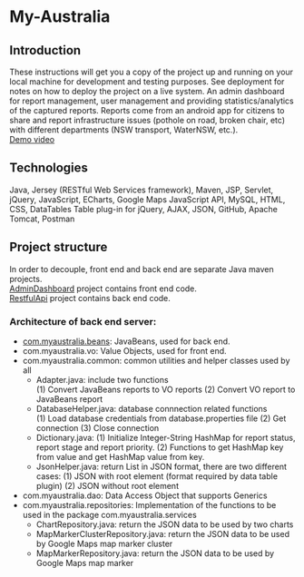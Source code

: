 # My-Australia
## Introduction
These instructions will get you a copy of the project up and running on your local machine for development and testing purposes. See deployment for notes on how to deploy the project on a live system.
An admin dashboard for report management, user management and providing statistics/analytics of the captured reports. Reports come from an android app for citizens to share and report infrastructure issues (pothole on road, broken chair, etc) with different departments (NSW transport, WaterNSW, etc.). <br/>
<a href="https://www.youtube.com/watch?v=tWexso5tLnI&feature=youtu.be"> Demo video </a>
## Technologies
Java, Jersey (RESTful Web Services framework), Maven, JSP, Servlet, jQuery, JavaScript, ECharts, Google Maps JavaScript API, MySQL, HTML, CSS, DataTables Table plug-in for jQuery, AJAX, JSON, GitHub, Apache Tomcat, Postman
## Project structure
In order to decouple, front end and back end are separate Java maven projects.  
<a href="https://github.com/FredLin2/My-Australia/tree/master/AdminDashboard">AdminDashboard</a> project contains front end code.  
<a href="https://github.com/FredLin2/My-Australia/tree/master/RestfulApi">RestfulApi</a> project contains back end code.
### Architecture of back end server:
- <a href="https://github.com/FredLin2/My-Australia/tree/master/RestfulApi/src/com/myaustralia/beans">com.myaustralia.beans</a>: JavaBeans, used for back end.
- com.myaustralia.vo: Value Objects, used for front end.
- com.myaustralia.common: common utilities and helper classes used by all
    - Adapter.java: include two functions  
    (1) Convert JavaBeans reports to VO reports (2) Convert VO report to JavaBeans report
    - DatabaseHelper.java: database connnection related functions  
    (1) Load database credentials from database.properties file (2) Get connection (3) Close connection
    - Dictionary.java: (1) Initialize Integer-String HashMap for report status, report stage and report priority. (2) Functions to get HashMap key from value and get HashMap value from key.  
    - JsonHelper.java: return List<T> in JSON format, there are two different cases: (1) JSON with root element (format required by data table plugin) (2) JSON without root element  
- com.myaustralia.dao: Data Access Object that supports Generics  
- com.myaustralia.repositories: Implementation of the functions to be used in the package com.myaustralia.services  
    - ChartRepository.java: return the JSON data to be used by two charts  
    - MapMarkerClusterRepository.java: return the JSON data to be used by Google Maps map marker cluster  
    - MapMarkerRepository.java: return the JSON data to be used by Google Maps map marker       

